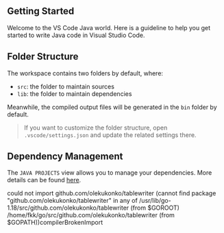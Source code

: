 ## Getting Started

Welcome to the VS Code Java world. Here is a guideline to help you get started to write Java code in Visual Studio Code.

## Folder Structure

The workspace contains two folders by default, where:

- `src`: the folder to maintain sources
- `lib`: the folder to maintain dependencies

Meanwhile, the compiled output files will be generated in the `bin` folder by default.

> If you want to customize the folder structure, open `.vscode/settings.json` and update the related settings there.

## Dependency Management

The `JAVA PROJECTS` view allows you to manage your dependencies. More details can be found [here](https://github.com/microsoft/vscode-java-dependency#manage-dependencies).





could not import github.com/olekukonko/tablewriter (cannot find package "github.com/olekukonko/tablewriter" in any of 
	/usr/lib/go-1.18/src/github.com/olekukonko/tablewriter (from $GOROOT)
	/home/fkk/go/src/github.com/olekukonko/tablewriter (from $GOPATH))compilerBrokenImport